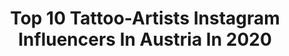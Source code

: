 ---
title: Top 10 Tattoo-Artists Instagram Influencers In Austria In 2020
description: >-
  Find top tattoo-artists Instagram influencers in Austria in 2020. Most popular hashtags: #tattoo #art #inked #vienna.
platform: Instagram
profiles:
  - username: "ninasphynx"
    fullname: >-
      Nina
    location: "Austria"
    followers: 109301
    engagement: 407
    commentsToLikes: 0.009569
    avatar: "https://scontent-ams4-1.cdninstagram.com/v/t51.2885-19/s320x320/41741241_305301920054714_5417318138221953024_n.jpg?_nc_ht=scontent-ams4-1.cdninstagram.com&_nc_ohc=rXDRiyAbSXwAX9-H34_&oh=67990e55fa2be3ca109356b6e3f52b84&oe=5EB8F405"
    verified: false
    hashtags: "#puppygram, #girlwithink, #dackelwelpe, #dogworld"
  - username: "carola_deutsch"
    fullname: >-
      Carola Deutsch
    location: "Austria"
    followers: 15349
    engagement: 187
    commentsToLikes: 0.030812
    avatar: "https://scontent-ams4-1.cdninstagram.com/v/t51.2885-19/s320x320/64997685_417434712447691_5974098310993018880_n.jpg?_nc_ht=scontent-ams4-1.cdninstagram.com&_nc_ohc=PYF7VfLiqdUAX9xivFv&oh=cdc8eec40b93055d36d593aadd993e8b&oe=5EB3EEA4"
    verified: false
    hashtags: "#painting, #graztattoo, #watercolour, #drinks"
  - username: "hank_ge"
    fullname: >-
      Hank_ge
    location: "Austria"
    followers: 350397
    engagement: 418
    commentsToLikes: 0.010715
    avatar: "https://scontent-ams4-1.cdninstagram.com/v/t51.2885-19/s320x320/45414127_339097950208808_2170190414244478976_n.jpg?_nc_ht=scontent-ams4-1.cdninstagram.com&_nc_ohc=9LbTPRa_3NwAX8bj5y8&oh=dba3be5e9b26e609e62a4cb7c4bead75&oe=5EB5C013"
    verified: false
    hashtags: "#iceicebaby, #oldschooltattoo, #tattoosketch, #manbun"
  - username: "mercedes_tsangaras"
    fullname: >-
      𝕄ercedes𝕀ℕ𝕂  Ⓡ
    location: "Austria"
    followers: 20616
    engagement: 417
    commentsToLikes: 0.031214
    avatar: "https://scontent-amt2-1.cdninstagram.com/v/t51.2885-19/s320x320/80508588_1301817730001447_7087187820745326592_n.jpg?_nc_ht=scontent-amt2-1.cdninstagram.com&_nc_ohc=9LKwrYFQ8QAAX93WLnw&oh=4d1425d638ae2b5262c281dcea316b2b&oe=5EB80EF8"
    verified: false
    hashtags: "#whitelingerieedition, #tattoosandmuscles, #pinkshoot, #sexybabes"
  - username: "michaelhackerillustration"
    fullname: >-
      Michael Hacker
    location: "Austria"
    followers: 24394
    engagement: 227
    commentsToLikes: 0.015235
    avatar: "https://scontent-ams4-1.cdninstagram.com/v/t51.2885-19/s320x320/67178636_477264149498583_1819836540201730048_n.jpg?_nc_ht=scontent-ams4-1.cdninstagram.com&_nc_ohc=CX3JHiY-GzoAX_feCgn&oh=06dcea74b280051b7adfa82401316fa2&oe=5EB2D4AE"
    verified: false
    hashtags: "#illo, #gigpostershow, #craftbeer, #comicfestival"
  - username: "anatolknotek"
    fullname: >-
      anatol knotek | artist & poet
    location: "Austria"
    followers: 35097
    engagement: 518
    commentsToLikes: 0.013683
    avatar: "https://scontent-amt2-1.cdninstagram.com/v/t51.2885-19/s320x320/36731900_1836916183054613_2950385379775086592_n.jpg?_nc_ht=scontent-amt2-1.cdninstagram.com&_nc_ohc=F_PX9RWffmYAX9iDzuA&oh=3e5d2f1ed36fff6e2bcfd530f0e75ca9&oe=5EA8F4DF"
    verified: false
    hashtags: "#artistoninstagram, #over, #problemsolution, #hairart"
  - username: "belmoxoxo"
    fullname: >-
      belmo
    location: "Austria"
    followers: 25779
    engagement: 676
    commentsToLikes: 0.010001
    avatar: "https://scontent-lhr8-1.cdninstagram.com/v/t51.2885-19/s320x320/66913775_483355982222225_4946321171160236032_n.jpg?_nc_ht=scontent-lhr8-1.cdninstagram.com&_nc_ohc=__dIM7ZGzv0AX-W7Tdo&oh=b0cee94cb236c7e426c12ca28ae1ab4e&oe=5EBAA236"
    verified: false
    hashtags: "#art, #blackwork, #blacktattooart, #patterntattoo"
  - username: "elaimenai"
    fullname: >-
      Elai Van Menai
    location: "Austria"
    followers: 57711
    engagement: 784
    commentsToLikes: 0.017905
    avatar: "https://scontent-lga3-1.cdninstagram.com/v/t51.2885-19/s320x320/81616666_164132108212136_991789011859144704_n.jpg?_nc_ht=scontent-lga3-1.cdninstagram.com&_nc_ohc=puSEAXU-jYIAX-UHVxA&oh=87f10b58d79217b78239508e1379a920&oe=5EB9BA8A"
    verified: false
    hashtags: "#twinkles, #gifted, #easymakeup, #fanart"
  - username: "vesna.jugovic"
    fullname: >-
      PhiAcademy Vienna
    location: "Austria"
    followers: 57252
    engagement: 59
    commentsToLikes: 0.085344
    avatar: "https://scontent-lhr8-1.cdninstagram.com/v/t51.2885-19/s320x320/91078157_530766667841346_7857127735812947968_n.jpg?_nc_ht=scontent-lhr8-1.cdninstagram.com&_nc_ohc=QEktnWr0U9oAX9B0Zi4&oh=02ebe22b6dff1ca844439576b3f9bb1b&oe=5EBA6410"
    verified: false
    hashtags: "#australien, #uniphication, #divider, #wien"
---